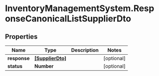 # InventoryManagementSystem.ResponseCanonicalListSupplierDto

## Properties
Name | Type | Description | Notes
------------ | ------------- | ------------- | -------------
**response** | [**[SupplierDto]**](SupplierDto.md) |  | [optional] 
**status** | **Number** |  | [optional] 


